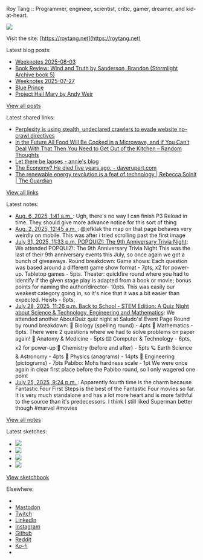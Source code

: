Roy Tang :: Programmer, engineer, scientist, critic, gamer, dreamer, and kid-at-heart.

![](https://roytang.net/static/img/profile.jpg)

Visit the site: [https://roytang.net](https://roytang.net)

Latest blog posts:

- [Weeknotes 2025-08-03](https://roytang.net/2025/08/weeknotes-08-03/)
- [Book Review: Wind and Truth by Sanderson, Brandon (Stormlight Archive book 5)](https://roytang.net/2025/08/wind-and-truth/)
- [Weeknotes 2025-07-27](https://roytang.net/2025/07/weeknotes-07-27/)
- [Blue Prince](https://roytang.net/2025/07/blue-prince/)
- [Project Hail Mary by Andy Weir](https://roytang.net/2025/07/project-hail-mary/)

[View all posts](https://roytang.net/blog)

Latest shared links:

- [Perplexity is using stealth, undeclared crawlers to evade website no-crawl directives](https://roytang.net/2025/08/03eaaf4796dd676ab94c143c02f8e5c0/)
- [In the Future All Food Will Be Cooked in a Microwave, and if You Can’t Deal With That Then You Need to Get Out of the Kitchen – Random Thoughts](https://roytang.net/2025/08/2e90530a2c0c168472d01c6a1bc66b0d/)
- [Let there be lapses - annie&#x27;s blog](https://roytang.net/2025/08/4dd44f4bd6099ab497a573e5f9774ecb/)
- [The Economy? He died five years ago. - daverupert.com](https://roytang.net/2025/08/04cc6bff50bf7e16a6a976dab8698df3/)
- [The renewable energy revolution is a feat of technology | Rebecca Solnit | The Guardian](https://roytang.net/2025/08/8be3bd56a6021b50054980313c2a9fff/)

[View all links](https://roytang.net/links)

Latest notes:

- [Aug. 6, 2025, 1:41 a.m. ](https://roytang.net/2025/08/n73838t/): Ugh, there&#x27;s no way I can finish P3 Reload in time. They should give more advance notice for this sort of thing
- [Aug. 2, 2025, 12:45 a.m. ](https://roytang.net/2025/08/114954517162914512/): @jefklak the map on that page behaves very weirdly on mobile. This was after i tried scrolling past the first image
- [July 31, 2025, 11:33 p.m. POPQUIZ!: The 9th Anniversary Trivia Night](https://roytang.net/2025/07/popquiz-anniv9-vault/): We attended POPQUIZ!: The 9th Anniversary Trivia Night This was the last of their 9th anniversary events this July, so once again we got a bunch of giveaways. Round breakdown: Game shows: Each question was based around a different game show format - 7pts, x2 for power-up. Tabletop games - 5pts. Theater: quickfire round where you had to identify if the given stage play is adapted from a book or movie; bonus points for naming the author/director- 10pts. This was easily our weakest category going in, so it&#x27;s nice that it was a bit easier than expected. Heists - 6pts,
- [July 28, 2025, 11:26 p.m. Back to School - STEM Edition: A Quiz Night about Science &amp; Technology, Engineering and Mathematics](https://roytang.net/2025/07/aboutquiz-bts-stem/): We attended another AboutQuiz quiz night at Saludo&#x27;s! Event Page Round by round breakdown: 🧫 Biology (spelling round) - 4pts 🧮 Mathematics - 6pts. There were 2 questions where we had to solve problems on paper again! 💊 Anatomy &amp; Medicine - 5pts ⌨️ Computer &amp; Technology - 6pts, x2 for power-up 🧪 Chemistry (before and after) - 5pts 🪐 Earth Science &amp; Astronomy - 4pts 🫸 Physics (anagrams) - 14pts 👷 Engineering (pictograms) - 7pts Pabibo: Mohs hardness scale - 1pt We were once again in clear first place before the Pabibo round, so I only wagered one point
- [July 25, 2025, 9:24 p.m. ](https://roytang.net/2025/07/114914090850076579/): Apparently fourth time is the charm because Fantastic Four First Steps is the best of the Fantastic Four movies so far. It is very much standalone and has a lot more heart and is more faithful to the source than it&#x27;s predecessors. I think I still liked Superman better though #marvel #movies

[View all notes](https://roytang.net/notes)

Latest sketches:


- ![](https://roytang.net/media/cache/32/e6/32e6bccc49e8369f7e33d4b393e24821.jpg)
- ![](https://roytang.net/media/cache/6d/bb/6dbb65d9198fe1692eed00385ef079c4.jpg)
- ![](https://roytang.net/media/cache/55/78/5578c142afd534e31f9723865e041b14.jpg)
- ![](https://roytang.net/media/cache/ab/48/ab48f5f9b0480e3f07e72a0a6795f014.jpg)

[View sketchbook](https://roytang.net/albums/sketchbook)


Elsewhere:

- []()
- [Mastodon](https://indieweb.social/@roytang)
- [Twitch](https://twitch.tv/twitchyroy)
- [LinkedIn](https://www.linkedin.com/in/roytang)
- [Instagram](https://instagram.com/roytang0400)
- [Github](https://github.com/roytang)
- [Reddit](https://reddit.com/u/hungryroy)
- [Ko-fi](https://ko-fi.com/roytang)
- [](mailto:hello@roytang.net)